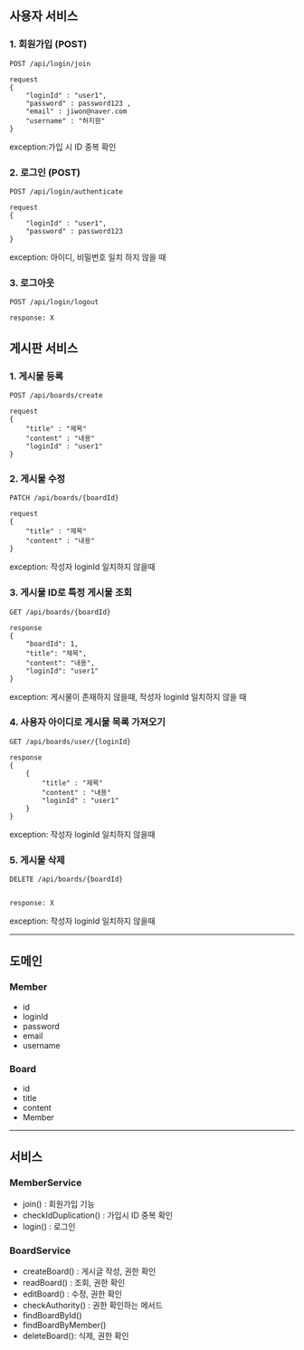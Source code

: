 ## 사용자 서비스
### 1. 회원가입 (POST)
```
POST /api/login/join

request
{
    "loginId" : "user1",
    "password" : password123 ,
    "email" : jiwon@naver.com
    "username" : "허지원" 
}
```
exception:가입 시 ID 중복 확인


### 2. 로그인 (POST)
```
POST /api/login/authenticate

request
{
    "loginId" : "user1",
    "password" : password123 
}
```
exception: 아이디, 비밀번호 일치 하지 않을 때

### 3. 로그아웃

```
POST /api/login/logout

response: X
```


## 게시판 서비스

### 1. 게시물 등록
```
POST /api/boards/create

request
{
    "title" : "제목"
    "content" : "내용"
    "loginId" : "user1"
}
```

### 2. 게시물 수정

```
PATCH /api/boards/{boardId}

request
{
    "title" : "제목"
    "content" : "내용"
}
```
exception: 작성자 loginId 일치하지 않을때

### 3. 게시물 ID로 특정 게시물 조회

```
GET /api/boards/{boardId}

response
{
    "boardId": 1,
    "title": "제목",
    "content": "내용",
    "loginId": "user1"
}
```
exception: 게시물이 존재하지 않을때, 작성자 loginId 일치하지 않을 때

### 4. 사용자 아이디로 게시물 목록 가져오기

```
GET /api/boards/user/{loginId}

response
{
    {
        "title" : "제목"
        "content" : "내용"
        "loginId" : "user1"
    }
}
```
exception: 작성자 loginId 일치하지 않을때

### 5. 게시물 삭제

```
DELETE /api/boards/{boardId}


response: X
```
exception: 작성자 loginId 일치하지 않을때

---

## 도메인

### Member
- id 
- loginId
- password
- email
- username

### Board
- id
- title
- content
- Member

---

## 서비스

### MemberService
- join() : 회원가입 기능
- checkIdDuplication() : 가입시 ID 중복 확인
- login() : 로그인

### BoardService
- createBoard() : 게시글 작성, 권한 확인
- readBoard() : 조회, 권한 확인
- editBoard() : 수정, 권한 확인
- checkAuthority() : 권한 확인하는 메서드
- findBoardById()
- findBoardByMember()
- deleteBoard(): 식제, 권한 확인